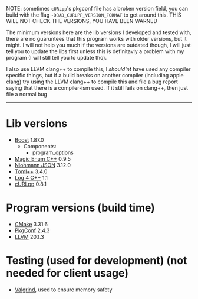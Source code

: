 NOTE: sometimes `cURLpp`'s pkgconf file has a broken version field, you can build with the flag `-DBAD_CURLPP_VERSION_FORMAT` to get around this. THIS WILL NOT CHECK THE VERSIONS, YOU HAVE BEEN WARNED

The minimum versions here are the lib versions I developed and tested with, there are no guaruntees that this program works with older versions, but it might. I will not help you much if the versions are outdated though, I will just tell you to update the libs first unless this is definitavly a problem with my program (I will still tell you to update tho).

I also use LLVM clang++ to compile this, I *should'nt* have used any compiler specific things, but if a build breaks on another compiler (including apple clang) try using the LLVM clang++ to compile this and file a bug report saying that there is a compiler-ism used. If it still fails on clang++, then just file a normal bug

---
# Lib versions
- [Boost](https://www.boost.org/) 1.87.0
  - Components:
    - program_options
- [Magic Enum C++](https://github.com/Neargye/magic_enum) 0.9.5
- [Nlohmann JSON](https://github.com/nlohmann/json) 3.12.0
- [Toml++](https://marzer.github.io/tomlplusplus/) 3.4.0
- [Log 4 C++](https://log4cpp.sourceforge.net/) 1.1
- [cURLpp](https://www.curlpp.org/) 0.8.1

# Program versions (build time)
- [CMake](https://cmake.org) 3.31.6
- [PkgConf](http://pkgconf.org/) 2.4.3
- [LLVM](https://llvm.org) 20.1.3

# Testing (used for development) (not needed for client usage)
- [Valgrind](https://valgrind.org/), used to ensure memory safety